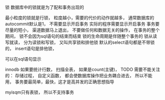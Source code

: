 锁
数据库中的锁就是为了配和事务出现的

最小粒度的锁就是行锁， 粒度越小，需要的代价的动作就越多， 
通常数据库的autocommit默认是1，
不需要显示开启事务
实际的程序需要显示开启事务
事务要尽量的短小， 渠道数据马上退出， 不要做任何和数据无关的操作， 
在事务的整个期间， 锁不会因为sql语句的结束而结束
锁的生命周期是伴随整个事务的
锁从读写就读， 分为读锁和写锁， 又叫共享锁和排他锁
默认的select语句都是不带锁的， 
insert语句是排他锁， 

可以在sql语句显示

innodb 如果要统计行数， 扫描全表， 如果是count(主键)， TODO
需要不能关注的：
存储过程， 自定义函数， 都会使数据库操作把业务耦合进去， 
所以不能用， 
事务要最简单，最快，这才是高并发的正确思想指导

myisqm只有表锁， 所以不支持事务
